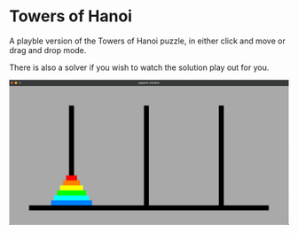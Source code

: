 # Towers of Hanoi
A playble version of the Towers of Hanoi puzzle, in either click and move or drag and drop mode.

There is also a solver if you wish to watch the solution play out for you.

![Alt text](ToH_img.png?raw=true "Title")
